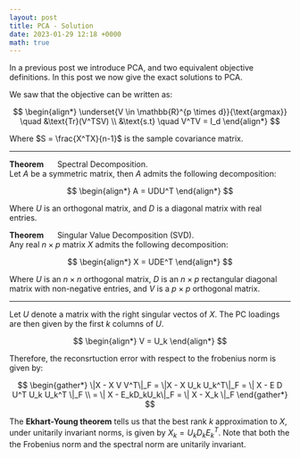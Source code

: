 ```yaml
---
layout: post
title: PCA - Solution
date: 2023-01-29 12:18 +0000
math: true
---
```


In a previous post we introduce PCA, and two equivalent objective definitions. In this post we now give the exact solutions to PCA.

We saw that the objective can be written as:

$$
\begin{align*} \underset{V \in \mathbb{R}^{p \times d}}{\text{argmax}} \quad &\text{Tr}(V^TSV) \\ &\text{s.t} \quad V^TV = I_d \end{align*}
$$

Where $S = \frac{X^TX}{n-1}$ is the sample covariance matrix.

***

**Theorem**  $\quad$ Spectral Decomposition.  
Let $A$ be a symmetric matrix, then $A$ admits the following decomposition:

$$
\begin{align*}
    A = UDU^T
\end{align*}
$$

Where $U$ is an orthogonal matrix, and $D$ is a diagonal matrix with real entries.

**Theorem**  $\quad$ Singular Value Decomposition (SVD).  
Any real $n \times p$ matrix $X$ admits the following decomposition:

$$
\begin{align*}
    X = UDE^T
\end{align*}
$$

Where $U$ is an $n \times n$ orthogonal matrix, $D$ is an $n \times p$ rectangular diagonal matrix with non-negative entries, and $V$ is a $p \times p$ orthogonal matrix.

***

Let $U$ denote a matrix with the right singular vectos of $X$. The PC loadings are then given by the first $k$ columns of $U$. 

$$
\begin{align*}
    V = U_k
\end{align*}
$$

Therefore, the reconsrtuction error with respect to the frobenius norm is given by:

$$
\begin{gather*}
    \|X - X V V^T\|_F = \|X - X U_k U_k^T\|_F = \| X - E D U^T U_k U_k^T \|_F \\
    = \| X - E_kD_kU_k\|_F = \| X - X_k \|_F
\end{gather*}
$$

The **Ekhart-Young theorem** tells us that the best rank $k$ approximation to $X$, under unitarily invariant norms, is given by $X_k = U_k D_k E_k^T$. Note that both the the Frobenius norm and the spectral norm are unitarily invariant.